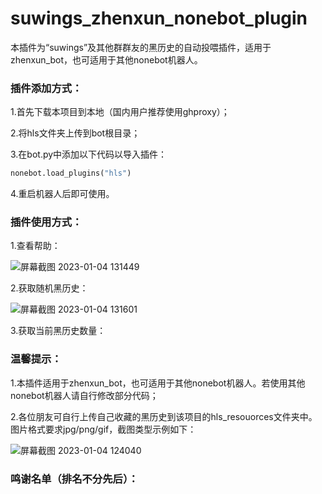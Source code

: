 # suwings_zhenxun_nonebot_plugin
本插件为“suwings”及其他群群友的黑历史的自动投喂插件，适用于zhenxun_bot，也可适用于其他nonebot机器人。

### 插件添加方式：

1.首先下载本项目到本地（国内用户推荐使用ghproxy）；

2.将hls文件夹上传到bot根目录；

3.在bot.py中添加以下代码以导入插件：
```python
nonebot.load_plugins("hls")
```

4.重启机器人后即可使用。

### 插件使用方式：

1.查看帮助：

![屏幕截图 2023-01-04 131449](https://user-images.githubusercontent.com/44601454/210488918-1fcf8b69-6963-4f52-9801-50d6542a0ce5.png)

2.获取随机黑历史：

![屏幕截图 2023-01-04 131601](https://user-images.githubusercontent.com/44601454/210489015-3593f953-8dfd-4099-a0ce-0a6e70454aa0.png)

3.获取当前黑历史数量：


### 温馨提示：

1.本插件适用于zhenxun_bot，也可适用于其他nonebot机器人。若使用其他nonebot机器人请自行修改部分代码；

2.各位朋友可自行上传自己收藏的黑历史到该项目的hls_resouorces文件夹中。图片格式要求jpg/png/gif，截图类型示例如下：

![屏幕截图 2023-01-04 124040](https://user-images.githubusercontent.com/44601454/210486101-9f6fd64f-aa27-4d99-b042-745830887185.png)

### 鸣谢名单（排名不分先后）：
